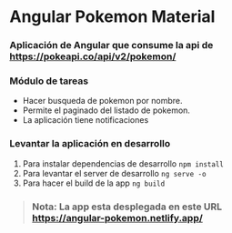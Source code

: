 # Angular Pokemon Material

### Aplicación de Angular que consume la api de https://pokeapi.co/api/v2/pokemon/

### Módulo de tareas
- Hacer busqueda de pokemon por nombre.
- Permite el paginado del listado de pokemon.
- La aplicación tiene notificaciones

### Levantar la aplicación en desarrollo
1. Para instalar dependencias de desarrollo ```npm install```
2. Para levantar el server de desarrollo ```ng serve -o```
3. Para hacer el build de la app ```ng build``` 

> ### Nota: La app esta desplegada en este URL https://angular-pokemon.netlify.app/
